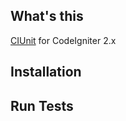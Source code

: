 ## What's this
[CIUnit](https://bitbucket.org/rafsoaken/ciunit) for CodeIgniter 2.x

## Installation

## Run Tests

